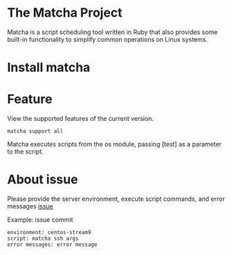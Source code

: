 # The Matcha Project

Matcha is a script scheduling tool written in Ruby that also provides some built-in functionality to simplify common operations on Linux systems.


# Install matcha

# Feature
View the supported features of the current version.
```shell
matcha support all
``` 
Matcha executes scripts from the os module, passing [test] as a parameter to the script.

# About issue

Please provide the server environment, execute script commands, and error messages
[issue](https://github.com/jocker-cn/matcha-shell-util/issues)

Example: issue commit
```
environment: centos-stream9
script: matcha ssh args
error messages: error message
```